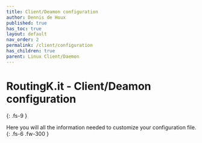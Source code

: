 ```yaml
---
title: Client/Deamon configuration
author: Dennis de Houx
published: true
has_toc: true
layout: default
nav_order: 2
permalink: /client/configuration
has_children: true
parent: Linux Client/Daemon
---
```


# RoutingK.it - Client/Deamon configuration

{: .fs-9 }

Here you will all the information needed to customize your configuration file.
{: .fs-6 .fw-300 }
